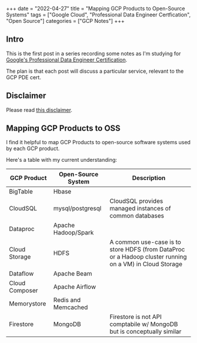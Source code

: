 +++
date = "2022-04-27"
title = "Mapping GCP Products to Open-Source Systems"
tags = ["Google Cloud", "Professional Data Engineer Certfication", "Open Source"]
categories = ["GCP Notes"]
+++

## Intro

This is the first post in a series recording some notes as I'm studying for [Google's Professional Data Engineer Certification](https://cloud.google.com/certification/data-engineer).

The plan is that each post will discuss a particular service, relevant to the GCP PDE cert.

## Disclaimer

Please read [this disclaimer](/posts/gcp-notes-disclaimer/).

## Mapping GCP Products to OSS

I find it helpful to map GCP Products to open-source software systems used by each GCP product.

Here's a table with my current understanding:

GCP Product | Open-Source System | Description
--- | --- | ---
BigTable | Hbase | 
CloudSQL | mysql/postgresql | CloudSQL provides managed instances of common databases 
Dataproc | Apache Hadoop/Spark | 
Cloud Storage | HDFS | A common use-case is to store HDFS (from DataProc or a Hadoop cluster running on a VM) in Cloud Storage
Dataflow | Apache Beam | 
Cloud Composer | Apache Airflow | 
Memorystore | Redis and Memcached | 
Firestore | MongoDB | Firestore is not API comptabile w/ MongoDB but is conceptually similar

